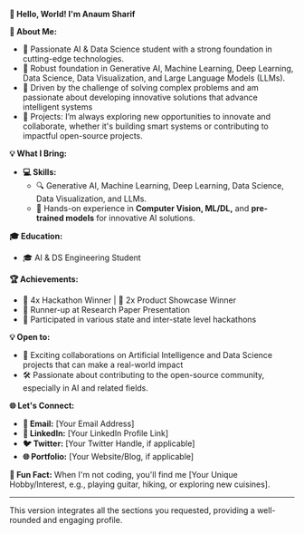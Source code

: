 **👋 Hello, World! I'm Anaum Sharif**

**🚀 About Me:**
- 🌟 Passionate AI & Data Science student with a strong foundation in cutting-edge technologies.
- 🔭 Robust foundation in Generative AI, Machine Learning, Deep Learning, Data Science, Data Visualization, and Large Language Models (LLMs).
- 🤔 Driven by the challenge of solving complex problems and am passionate about developing innovative solutions that advance intelligent systems
- 🌱 Projects: I’m always exploring new opportunities to innovate and collaborate, whether it's building smart systems or contributing to impactful open-source projects.
  
**💡 What I Bring:**
- **💻 Skills:**
    - 🔍 Generative AI, Machine Learning, Deep Learning, Data Science, Data Visualization, and LLMs.
    - 🤖 Hands-on experience in **Computer Vision, ML/DL,** and **pre-trained models** for innovative AI solutions.

**🎓 Education:**
- 🎓 AI & DS Engineering Student

**🏆 Achievements:**
- 🥇 4x Hackathon Winner | 🥇 2x Product Showcase Winner
- 🏅 Runner-up at Research Paper Presentation
- 🎉 Participated in various state and inter-state level hackathons

**💡 Open to:**
- 🤝 Exciting collaborations on Artificial Intelligence and Data Science projects that can make a real-world impact
- 🛠️  Passionate about contributing to the open-source community, especially in AI and related fields.

**🌐 Let's Connect:**
- **📧 Email:** [Your Email Address]
- **💼 LinkedIn:** [Your LinkedIn Profile Link]
- **🐦 Twitter:** [Your Twitter Handle, if applicable]
- **🌐 Portfolio:** [Your Website/Blog, if applicable]

**🎉 Fun Fact:**
When I'm not coding, you'll find me [Your Unique Hobby/Interest, e.g., playing guitar, hiking, or exploring new cuisines].

---

This version integrates all the sections you requested, providing a well-rounded and engaging profile.

<!--
**anaumsharif/anaumsharif** is a ✨ _special_ ✨ repository because its `README.md` (this file) appears on your GitHub profile.

Here are some ideas to get you started:

- 🔭 I’m currently working on ...
- 🌱 I’m currently learning ...
- 👯 I’m looking to collaborate on ...
- 🤔 I’m looking for help with ...
- 💬 Ask me about ...
- 📫 How to reach me: ...
- 😄 Pronouns: ...
- ⚡ Fun fact: ...
-->
